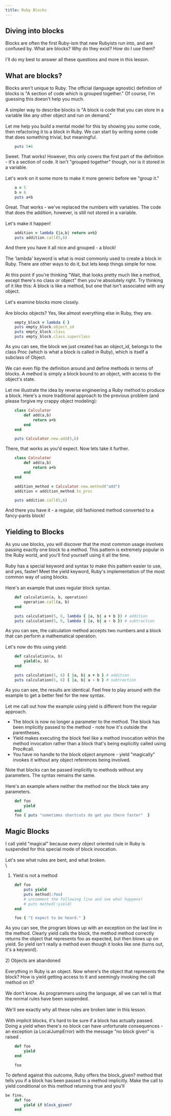 ```yaml
---
title: Ruby Blocks
---
```


## Diving into blocks

Blocks are often the first Ruby-ism that new Rubyists run into, and are
confused by. What are blocks? Why do they exist? How do I use them?\
\
I'll do my best to answer all these questions and more in this lesson.
## What are blocks?

Blocks aren't unique to Ruby. The official (language agnostic)
definition of blocks is "A section of code which is grouped together."
Of course, I'm guessing this doesn't help you much.\
\
A simpler way to describe blocks is "A block is code that you can store
in a variable like any other object and run on demand."\
\
Let me help you build a mental model for this by showing you some code,
then refactoring it to a block in Ruby. We can start by writing some
code that does something trivial, but meaningful.
```ruby
    puts 5+6
```

Sweet. That works! However, this only covers the first part of the
definition - it's a section of code. It isn't "grouped together" though,
nor is it stored in a variable.\
\
Let's work on it some more to make it more generic before we "group it."
```ruby
    a = 5
    b = 6
    puts a+b
```

Great. That works - we've replaced the numbers with variables. The code
that does the addition, however, is still not stored in a variable.\
\
Let's make it happen!
```ruby
    addition = lambda {|a,b| return a+b}
    puts addition.call(5,6)
```

And there you have it all nice and grouped - a block!\
\
The 'lambda' keyword is what is most commonly used to create a block in
Ruby. There are other ways to do it, but lets keep things simple for
now.\
\
At this point if you're thinking "Wait, that looks pretty much like a
method, except there's no class or object" then you're absolutely right.
Try thinking of it like this: A block is like a method, but one that
isn't associated with any object.\
\
Let's examine blocks more closely.\
\
Are blocks objects? Yes, like almost everything else in Ruby, they are.
```ruby
    empty_block = lambda { }
    puts empty_block.object_id
    puts empty_block.class
    puts empty_block.class.superclass
```

As you can see, the block we just created has an object\_id, belongs to
the class Proc (which is what a block is called in Ruby), which is
itself a subclass of Object.\
\
We can even flip the definition around and define methods in terms of
blocks. A method is simply a block bound to an object, with access to
the object's state.\
\
Let me illustrate the idea by reverse engineering a Ruby method to
produce a block. Here's a more traditional approach to the previous
problem (and please forgive my crappy object modeling):
```ruby
    class Calculator
        def add(a,b)
            return a+b
        end
    end

    puts Calculator.new.add(5,6)
```

There, that works as you'd expect. Now lets take it further.
```ruby
    class Calculator
        def add(a,b)
            return a+b
        end
    end

    addition_method = Calculator.new.method("add")
    addition = addition_method.to_proc

    puts addition.call(5,6)
```

And there you have it - a regular, old fashioned method converted to a
fancy-pants block!
## Yielding to Blocks

As you use blocks, you will discover that the most common usage involves
passing exactly one block to a method. This pattern is extremely popular
in the Ruby world, and you'll find yourself using it all the time.\
\
Ruby has a special keyword and syntax to make this pattern easier to
use, and yes, faster! Meet the yield keyword, Ruby's implementation of
the most common way of using blocks.\
\
Here's an example that uses regular block syntax.
```ruby
    def calculation(a, b, operation)
        operation.call(a, b)
    end

    puts calculation(5, 6, lambda { |a, b| a + b }) # addition
    puts calculation(5, 6, lambda { |a, b| a - b }) # subtraction
```

As you can see, the calculation method accepts two numbers and a block
that can perform a mathematical operation.\
\
Let's now do this using yield:
```ruby
    def calculation(a, b)
        yield(a, b)
    end

    puts calculation(5, 6) { |a, b| a + b } # addition
    puts calculation(5, 6) { |a, b| a - b } # subtraction
```

As you can see, the results are identical. Feel free to play around with
the example to get a better feel for the new syntax.\
\
Let me call out how the example using yield is different from the
regular approach.
-   The block is now no longer a parameter to the method. The block has
    been implicitly passed to the method - note how it's outside the
    parentheses.
-   Yield makes executing the block feel like a method invocation within
    the method invocation rather than a block that's being explicitly
    called using Proc\#call.
-   You have no handle to the block object anymore - yield "magically"
    invokes it without any object references being involved.

Note that blocks can be passed implicitly to methods without any
parameters. The syntax remains the same.\
\
Here's an example where neither the method nor the block take any
parameters.
```ruby
    def foo
        yield
    end
    foo { puts "sometimes shortcuts do get you there faster"  }
```

## Magic Blocks

I call yield "magical" because every object oriented rule in Ruby is
suspended for this special mode of block invocation.\
\
Let's see what rules are bent, and what broken.\
\
1) Yield is not a method
```ruby
    def foo
        puts yield
        puts method(:foo)
        # uncomment the following line and see what happens! 
        # puts method(:yield)
    end

    foo { "I expect to be heard." }
```

As you can see, the program blows up with an exception on the last line
in the method. Clearly yield calls the block, the method method
correctly returns the object that represents foo as expected, but then
blows up on yield. So yield isn't really a method even though it looks
like one (turns out, it's a keyword).\
\
2) Objects are abandoned\
\
Everything in Ruby is an object. Now where's the object that represents
the block? How is yield getting access to it and seemingly invoking the
call method on it?\
\
We don't know. As programmers using the language, all we can tell is
that the normal rules have been suspended.\
\
We'll see exactly why all these rules are broken later in this lesson.\
\
With implicit blocks, it's hard to be sure if a block has actually
passed. Doing a yield when there's no block can have unfortunate
consequences - an exception (a LocalJumpError) with the message "no
block given" is raised .
```ruby
    def foo
        yield
    end

    foo
```

To defend against this outcome, Ruby offers the block\_given? method
that tells you if a block has been passed to a method implicitly. Make
the call to yield conditional on this method returning true and you'll
```ruby
be fine.
    def foo
        yield if block_given?
    end
```
